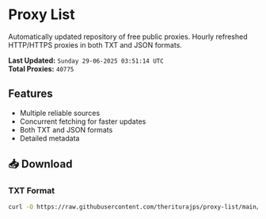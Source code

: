 # Proxy List

Automatically updated repository of free public proxies. Hourly refreshed HTTP/HTTPS proxies in both TXT and JSON formats.

**Last Updated:** `Sunday 29-06-2025 03:51:14 UTC`  
**Total Proxies:** `40775`

## Features
- Multiple reliable sources
- Concurrent fetching for faster updates
- Both TXT and JSON formats
- Detailed metadata

## 📥 Download

### TXT Format
```bash
curl -O https://raw.githubusercontent.com/theriturajps/proxy-list/main/proxies.txt